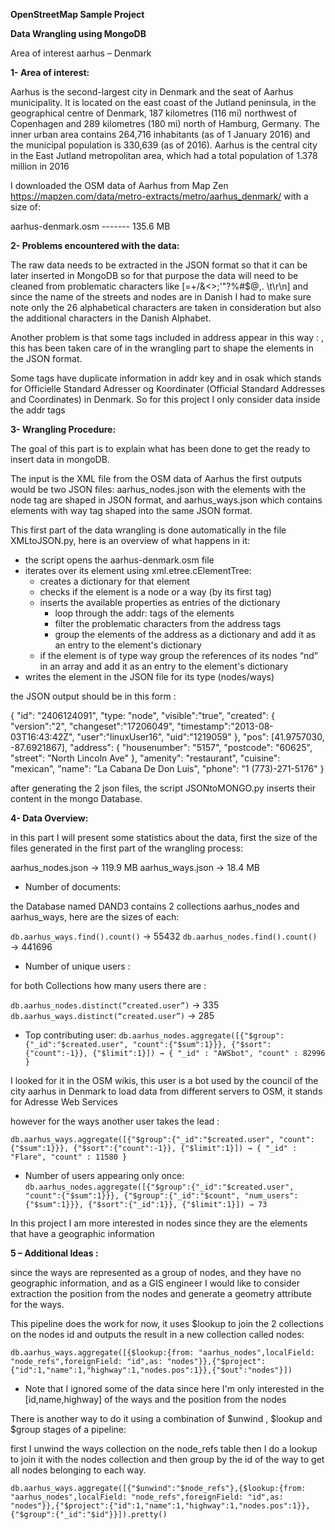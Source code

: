 **OpenStreetMap Sample Project**

**Data Wrangling using MongoDB**

Area of interest aarhus – Denmark

**1- Area of interest:**

Aarhus is the second-largest city in Denmark and the seat of Aarhus municipality. It is located on the east coast of the Jutland peninsula, in the geographical centre of Denmark, 187 kilometres (116 mi) northwest of Copenhagen and 289 kilometres (180 mi) north of Hamburg, Germany. The inner urban area contains 264,716 inhabitants (as of 1 January 2016) and the municipal population is 330,639 (as of 2016). Aarhus is the central city in the East Jutland metropolitan area, which had a total population of 1.378 million in 2016


I downloaded the OSM data of Aarhus from Map Zen https://mapzen.com/data/metro-extracts/metro/aarhus_denmark/ with a size of:

aarhus-denmark.osm   ------- 135.6 MB

**2- Problems encountered with the data:**

The raw data needs to be extracted in the JSON format so that it can be later inserted in MongoDB so for that purpose the data will need to be cleaned from problematic characters like [=+/&<>;'"?%#$@\,\. \t\r\n] and since the name of the streets and nodes are in Danish I had to make sure note only the 26 alphabetical characters are taken in consideration but also the additional characters in the Danish Alphabet.

Another problem is that some tags included in address appear in this way : <tag k="addr:street" v="Bjørnholt"/> , this has been taken care of in the wrangling part to shape the elements in the JSON format.

Some tags have duplicate information in addr key and in osak which stands for Officielle Standard Adresser og Koordinater (Official Standard Addresses and Coordinates) in Denmark. So for this project I only consider data inside the addr tags

**3- Wrangling Procedure:**

The goal of this part is to explain what has been done to get the ready to insert data in mongoDB.

The input is the XML file from the OSM data of Aarhus the first outputs would be two JSON files:
aarhus_nodes.json with the elements with the node tag are shaped in JSON format, and aarhus_ways.json which contains elements with way tag shaped into the same JSON format.

This first part of the data wrangling is done automatically in the file XMLtoJSON.py, here is an overview of what happens in it:

- the script opens the aarhus-denmark.osm file
- iterates over its element using  xml.etree.cElementTree:
	- creates a dictionary for that element
	- checks if the element is a node or a way (by its first tag)
	-  inserts the available properties as entries of the dictionary
		- loop through the addr: tags of the elements
		- filter the problematic characters from the address tags
		- group the elements of the address as a dictionary and add it as an entry to the element's dictionary
	- if the element is of type way group the references of its nodes “nd” in an array and add it as an entry to the element's dictionary
- writes the element in the JSON file for its type (nodes/ways)

the JSON output should be in this form :

{
"id": "2406124091",
"type: "node",
"visible":"true",
"created": {
          "version":"2",
          "changeset":"17206049",
          "timestamp":"2013-08-03T16:43:42Z",
          "user":"linuxUser16",
          "uid":"1219059"
        },
"pos": [41.9757030, -87.6921867],
"address": {
          "housenumber": "5157",
          "postcode": "60625",
          "street": "North Lincoln Ave"
        },
"amenity": "restaurant",
"cuisine": "mexican",
"name": "La Cabana De Don Luis",
"phone": "1 (773)-271-5176"
}

after generating the 2 json files, the script JSONtoMONGO.py inserts their content in the mongo Database.

**4- Data Overview:**

in this part I will present some statistics about the data, first the size of the files generated in the first part of the wrangling process:

aarhus_nodes.json → 119.9 MB
aarhus_ways.json → 18.4 MB

* Number of documents:
 
the Database named DAND3 contains 2 collections aarhus_nodes and aarhus_ways, here are the sizes of each:

`db.aarhus_ways.find().count()` → 55432
`db.aarhus_nodes.find().count()` → 441696

* Number of unique users :

for both Collections how many users there are :

`db.aarhus_nodes.distinct(“created.user”)` → 335
`db.aarhus_ways.distinct(“created.user”)` → 285

* Top contributing user:
`db.aarhus_nodes.aggregate([{"$group":{"_id":"$created.user", "count":{"$sum":1}}}, {"$sort":{"count":-1}}, {"$limit":1}]) → { "_id" : "AWSbot", "count" : 82996 }`

I looked for it in the OSM wikis, this user is a bot used by the council of the city aarhus in Denmark to load data from different servers to OSM, it stands for Adresse Web Services

however for the ways another user takes the lead :

`db.aarhus_ways.aggregate([{"$group":{"_id":"$created.user", "count":{"$sum":1}}}, {"$sort":{"count":-1}}, {"$limit":1}]) → { "_id" : "Flare", "count" : 11580 }`

* Number of users appearing only once:
`db.aarhus_nodes.aggregate([{"$group":{"_id":"$created.user", "count":{"$sum":1}}}, {"$group":{"_id":"$count", "num_users":{"$sum":1}}}, {"$sort":{"_id":1}}, {"$limit":1}]) → 73`

In this project I am more interested in nodes since they are the elements that have a geographic information

**5 – Additional Ideas :**

since the ways are represented as a group of nodes, and they have no geographic information, and as a GIS engineer I would like to consider extraction the position from the nodes and generate a geometry attribute for the ways.

This pipeline does the work for now, it uses $lookup to join the 2 collections on the nodes id and outputs the result in a  new collection called nodes:

`db.aarhus_ways.aggregate([{$lookup:{from: "aarhus_nodes",localField: "node_refs",foreignField: "id",as: "nodes"}},{"$project":{"id":1,"name":1,"highway":1,"nodes.pos":1}},{"$out":"nodes"}])`

* Note that I ignored some of the data since here I'm only interested in the [id,name,highway] of the ways and the position from the nodes

There is another way to do it using a combination of $unwind , $lookup and $group stages of a pipeline:

first I unwind the ways collection on the node_refs table then I do a lookup to join it with the nodes collection and then group by the id of the way to get all nodes belonging to each way.

`db.aarhus_ways.aggregate([{"$unwind":"$node_refs"},{$lookup:{from: "aarhus_nodes",localField: "node_refs",foreignField: "id",as: "nodes"}},{"$project":{"id":1,"name":1,"highway":1,"nodes.pos":1}},{"$group":{"_id":"$id"}}]).pretty()`